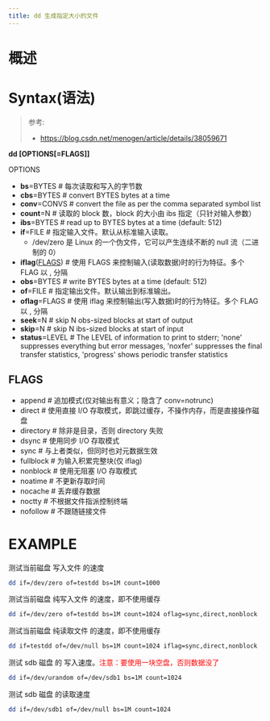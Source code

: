 ```yaml
---
title: dd 生成指定大小的文件
---
```


# 概述

# Syntax(语法)

> 参考:
>
> - https://blog.csdn.net/menogen/article/details/38059671

**dd \[OPTIONS\[=FLAGS]]**

OPTIONS

- **bs**=BYTES # 每次读取和写入的字节数
- **cbs**=BYTES # convert BYTES bytes at a time
- **conv**=CONVS # convert the file as per the comma separated symbol list
- **count**=N # 读取的 block 数，block 的大小由 ibs 指定（只针对输入参数）
- **ibs**=BYTES # read up to BYTES bytes at a time (default: 512)
- **if**=FILE # 指定输入文件。默认从标准输入读取。
  - /dev/zero 是 Linux 的一个伪文件，它可以产生连续不断的 null 流（二进制的 0）
- **iflag**([FLAGS](#FLAGS)) # 使用 FLAGS 来控制输入(读取数据)时的行为特征。多个 FLAG 以 , 分隔
- **obs**=BYTES # write BYTES bytes at a time (default: 512)
- **of**=FILE # 指定输出文件。默认输出到标准输出。
- **oflag**=FLAGS # 使用 iflag 来控制输出(写入数据)时的行为特征。多个 FLAG 以 , 分隔
- **seek**=N # skip N obs-sized blocks at start of output
- **skip**=N # skip N ibs-sized blocks at start of input
- **status**=LEVEL # The LEVEL of information to print to stderr; 'none' suppresses everything but error messages, 'noxfer' suppresses the final transfer statistics, 'progress' shows periodic transfer statistics

## FLAGS

- append # 追加模式(仅对输出有意义；隐含了 conv=notrunc)
- direct # 使用直接 I/O 存取模式，即跳过缓存，不操作内存，而是直接操作磁盘
- directory # 除非是目录，否则 directory 失败
- dsync # 使用同步 I/O 存取模式
- sync # 与上者类似，但同时也对元数据生效
- fullblock # 为输入积累完整块(仅 iflag)
- nonblock # 使用无阻塞 I/O 存取模式
- noatime # 不更新存取时间
- nocache # 丢弃缓存数据
- noctty # 不根据文件指派控制终端
- nofollow # 不跟随链接文件

# EXAMPLE

测试当前磁盘 写入文件 的速度

```bash
dd if=/dev/zero of=testdd bs=1M count=1000
```

测试当前磁盘 纯写入文件 的速度，即不使用缓存

```bash
dd if=/dev/zero of=testdd bs=1M count=1024 oflag=sync,direct,nonblock
```

测试当前磁盘 纯读取文件 的速度，即不使用缓存

```bash
dd if=testdd of=/dev/null bs=1M count=1024 iflag=sync,direct,nonblock
```

测试 sdb 磁盘 的 写入速度。<font color="#ff0000">注意：要使用一块空盘，否则数据没了</font>

```bash
dd if=/dev/urandom of=/dev/sdb1 bs=1M count=1024
```

测试 sdb 磁盘 的读取速度

```bash
dd if=/dev/sdb1 of=/dev/null bs=1M count=1024
```

